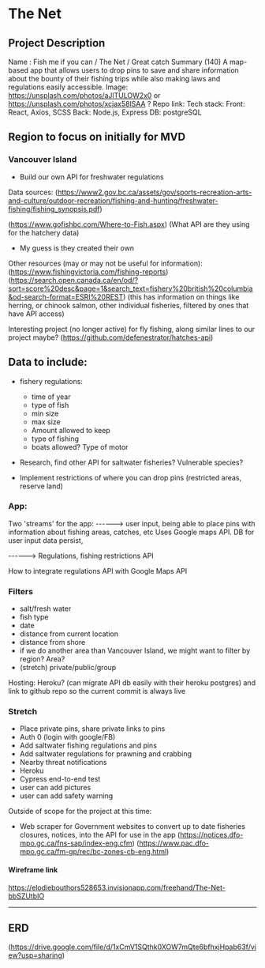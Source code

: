 # The Net

## Project Description

Name : Fish me if you can / The Net / Great catch 
Summary (140)
	A map-based app that allows users to drop pins to save and share information about the bounty of their fishing trips while also making laws and regulations easily accessible.
Image: https://unsplash.com/photos/aJlTULOW2x0 or https://unsplash.com/photos/xcjax58lSAA ?
Repo link:
Tech stack: Front: React, Axios, SCSS Back: Node.js, Express DB: postgreSQL

## Region to focus on initially for MVD

### Vancouver Island

- Build our own API for freshwater regulations

Data sources:
(https://www2.gov.bc.ca/assets/gov/sports-recreation-arts-and-culture/outdoor-recreation/fishing-and-hunting/freshwater-fishing/fishing_synopsis.pdf)

(https://www.gofishbc.com/Where-to-Fish.aspx) (What API are they using for the hatchery data)
- My guess is they created their own

Other resources (may or may not be useful for information):
(https://www.fishingvictoria.com/fishing-reports)
(https://search.open.canada.ca/en/od/?sort=score%20desc&page=1&search_text=fishery%20british%20columbia&od-search-format=ESRI%20REST) (this has information on things like herring, or chinook salmon, other individual fisheries, filtered by ones that have API access)

Interesting project (no longer active) for fly fishing, along similar lines to our project maybe?
(https://github.com/defenestrator/hatches-api)

## Data to include:

- fishery regulations:
	- time of year
	- type of fish
	- min size
	- max size
	- Amount allowed to keep
	- type of fishing
	- boats allowed? Type of motor

- Research, find other API for saltwater fisheries? Vulnerable species? 
- Implement restrictions of where you can drop pins (restricted areas, reserve land)

### App:

Two 'streams' for the app:
------> user input, being able to place pins with information about fishing areas, catches, etc 
        Uses Google maps API. DB for user input data persist, 

------> Regulations, fishing restrictions API

How to integrate regulations API with Google Maps API

### Filters

- salt/fresh water
- fish type
- date
- distance from current location
- distance from shore
- if we do another area than Vancouver Island, we might want to filter by region? Area?
- (stretch) private/public/group

Hosting: Heroku? (can migrate API db easily with their heroku postgres) and link to github repo so the current commit is always live

### Stretch

- Place private pins, share private links to pins
- Auth 0 (login with google/FB)
- Add saltwater fishing regulations and pins
- Add saltwater regulations for prawning and crabbing 
- Nearby threat notifications
- Heroku
- Cypress end-to-end test
- user can add pictures
- user can add safety warning

Outside of scope for the project at this time:

- Web scraper for  Government websites to convert up to date fisheries closures, notices, into the API for use in the app
(https://notices.dfo-mpo.gc.ca/fns-sap/index-eng.cfm)
(https://www.pac.dfo-mpo.gc.ca/fm-gp/rec/bc-zones-cb-eng.html)

#### Wireframe link

https://elodiebouthors528653.invisionapp.com/freehand/The-Net-bbSZUtbIO


***
## ERD
(https://drive.google.com/file/d/1xCmV1SQthk0XOW7mQte6bfhxjHpab63f/view?usp=sharing)

